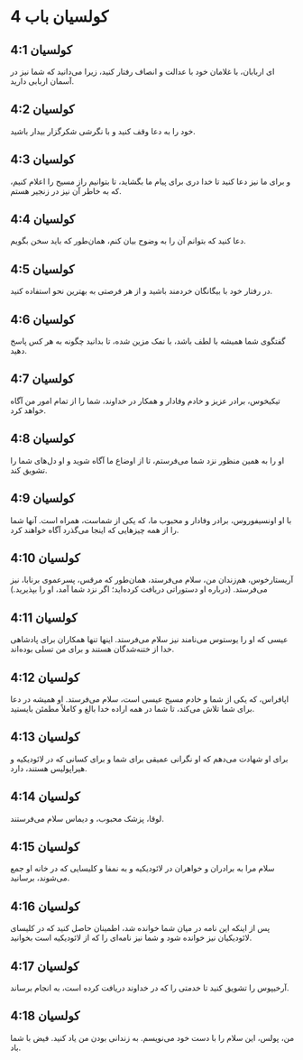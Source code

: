 # کولسیان باب 4

## کولسیان 4:1
ای اربابان، با غلامان خود با عدالت و انصاف رفتار کنید، زیرا می‌دانید که شما نیز در آسمان اربابی دارید.

## کولسیان 4:2
خود را به دعا وقف کنید و با نگرشی شکرگزار بیدار باشید.

## کولسیان 4:3
و برای ما نیز دعا کنید تا خدا دری برای پیام ما بگشاید، تا بتوانیم راز مسیح را اعلام کنیم، که به خاطر آن نیز در زنجیر هستم.

## کولسیان 4:4
دعا کنید که بتوانم آن را به وضوح بیان کنم، همان‌طور که باید سخن بگویم.

## کولسیان 4:5
در رفتار خود با بیگانگان خردمند باشید و از هر فرصتی به بهترین نحو استفاده کنید.

## کولسیان 4:6
گفتگوی شما همیشه با لطف باشد، با نمک مزین شده، تا بدانید چگونه به هر کس پاسخ دهید.

## کولسیان 4:7
تیکیخوس، برادر عزیز و خادم وفادار و همکار در خداوند، شما را از تمام امور من آگاه خواهد کرد.

## کولسیان 4:8
او را به همین منظور نزد شما می‌فرستم، تا از اوضاع ما آگاه شوید و او دل‌های شما را تشویق کند.

## کولسیان 4:9
با او اونسیفوروس، برادر وفادار و محبوب ما، که یکی از شماست، همراه است. آنها شما را از همه چیزهایی که اینجا می‌گذرد آگاه خواهند کرد.

## کولسیان 4:10
آریستارخوس، هم‌زندان من، سلام می‌فرستد، همان‌طور که مرقس، پسرعموی برنابا، نیز می‌فرستد. (درباره او دستوراتی دریافت کرده‌اید؛ اگر نزد شما آمد، او را بپذیرید.)

## کولسیان 4:11
عیسی که او را یوستوس می‌نامند نیز سلام می‌فرستد. اینها تنها همکاران برای پادشاهی خدا از ختنه‌شدگان هستند و برای من تسلی بوده‌اند.

## کولسیان 4:12
اپافراس، که یکی از شما و خادم مسیح عیسی است، سلام می‌فرستد. او همیشه در دعا برای شما تلاش می‌کند، تا شما در همه اراده خدا بالغ و کاملاً مطمئن بایستید.

## کولسیان 4:13
برای او شهادت می‌دهم که او نگرانی عمیقی برای شما و برای کسانی که در لائودیکیه و هیراپولیس هستند، دارد.

## کولسیان 4:14
لوقا، پزشک محبوب، و دیماس سلام می‌فرستند.

## کولسیان 4:15
سلام مرا به برادران و خواهران در لائودیکیه و به نمفا و کلیسایی که در خانه او جمع می‌شوند، برسانید.

## کولسیان 4:16
پس از اینکه این نامه در میان شما خوانده شد، اطمینان حاصل کنید که در کلیسای لائودیکیان نیز خوانده شود و شما نیز نامه‌ای را که از لائودیکیه است بخوانید.

## کولسیان 4:17
آرخیپوس را تشویق کنید تا خدمتی را که در خداوند دریافت کرده است، به انجام برساند.

## کولسیان 4:18
من، پولس، این سلام را با دست خود می‌نویسم. به زندانی بودن من یاد کنید. فیض با شما باد.
